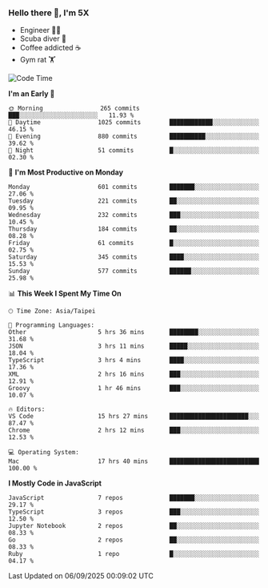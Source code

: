 ### Hello there 👋, I'm 5X

* Engineer 👨‍💻
* Scuba diver 🤿
* Coffee addicted ☕️
* Gym rat 🏋️

<!--START_SECTION:waka-->
![Code Time](http://img.shields.io/badge/Code%20Time-1%2C866%20hrs%205%20mins-blue)

**I'm an Early 🐤** 

```text
🌞 Morning                265 commits         ███░░░░░░░░░░░░░░░░░░░░░░   11.93 % 
🌆 Daytime                1025 commits        ████████████░░░░░░░░░░░░░   46.15 % 
🌃 Evening                880 commits         ██████████░░░░░░░░░░░░░░░   39.62 % 
🌙 Night                  51 commits          █░░░░░░░░░░░░░░░░░░░░░░░░   02.30 % 
```
📅 **I'm Most Productive on Monday** 

```text
Monday                   601 commits         ███████░░░░░░░░░░░░░░░░░░   27.06 % 
Tuesday                  221 commits         ██░░░░░░░░░░░░░░░░░░░░░░░   09.95 % 
Wednesday                232 commits         ███░░░░░░░░░░░░░░░░░░░░░░   10.45 % 
Thursday                 184 commits         ██░░░░░░░░░░░░░░░░░░░░░░░   08.28 % 
Friday                   61 commits          █░░░░░░░░░░░░░░░░░░░░░░░░   02.75 % 
Saturday                 345 commits         ████░░░░░░░░░░░░░░░░░░░░░   15.53 % 
Sunday                   577 commits         ██████░░░░░░░░░░░░░░░░░░░   25.98 % 
```


📊 **This Week I Spent My Time On** 

```text
🕑︎ Time Zone: Asia/Taipei

💬 Programming Languages: 
Other                    5 hrs 36 mins       ████████░░░░░░░░░░░░░░░░░   31.68 % 
JSON                     3 hrs 11 mins       █████░░░░░░░░░░░░░░░░░░░░   18.04 % 
TypeScript               3 hrs 4 mins        ████░░░░░░░░░░░░░░░░░░░░░   17.36 % 
XML                      2 hrs 16 mins       ███░░░░░░░░░░░░░░░░░░░░░░   12.91 % 
Groovy                   1 hr 46 mins        ███░░░░░░░░░░░░░░░░░░░░░░   10.07 % 

🔥 Editors: 
VS Code                  15 hrs 27 mins      ██████████████████████░░░   87.47 % 
Chrome                   2 hrs 12 mins       ███░░░░░░░░░░░░░░░░░░░░░░   12.53 % 

💻 Operating System: 
Mac                      17 hrs 40 mins      █████████████████████████   100.00 % 
```

**I Mostly Code in JavaScript** 

```text
JavaScript               7 repos             ███████░░░░░░░░░░░░░░░░░░   29.17 % 
TypeScript               3 repos             ███░░░░░░░░░░░░░░░░░░░░░░   12.50 % 
Jupyter Notebook         2 repos             ██░░░░░░░░░░░░░░░░░░░░░░░   08.33 % 
Go                       2 repos             ██░░░░░░░░░░░░░░░░░░░░░░░   08.33 % 
Ruby                     1 repo              █░░░░░░░░░░░░░░░░░░░░░░░░   04.17 % 
```




 Last Updated on 06/09/2025 00:09:02 UTC
<!--END_SECTION:waka-->

